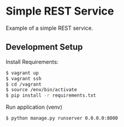 # Simple REST Service

Example of a simple REST service.


## Development Setup
Install Requirements:

``` bash
$ vagrant up
$ vagrant ssh
$ cd /vagrant
$ source /env/bin/activate
$ pip install -r requirements.txt
```

Run application (venv)

``` bash
$ python manage.py runserver 0.0.0.0:8000
```



